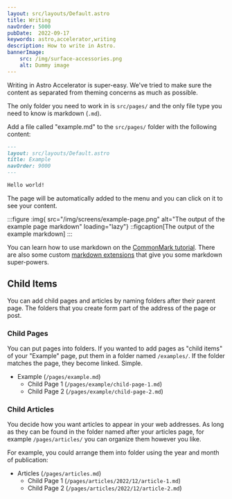 ```yaml
---
layout: src/layouts/Default.astro
title: Writing
navOrder: 5000
pubDate:  2022-09-17
keywords: astro,accelerator,writing
description: How to write in Astro.
bannerImage:
    src: /img/surface-accessories.png
    alt: Dummy image
---
```


Writing in Astro Accelerator is super-easy. We've tried to make sure the content as separated from theming concerns as much as possible.

The only folder you need to work in is `src/pages/` and the only file type you need to know is markdown (`.md`).

Add a file called "example.md" to the `src/pages/` folder with the following content:

```markdown
---
layout: src/layouts/Default.astro
title: Example
navOrder: 9000
---

Hello world! 

```

The page will be automatically added to the menu and you can click on it to see your content.

:::figure
:img{ src="/img/screens/example-page.png" alt="The output of the example page markdown" loading="lazy"}
::figcaption[The output of the example markdown]
:::

You can learn how to use markdown on the [CommonMark tutorial](https://commonmark.org/help/tutorial/). There are also some custom [markdown extensions](/features/markdown/) that give you some markdown super-powers.

## Child Items

You can add child pages and articles by naming folders after their parent page. The folders that you create form part of the address of the page or post.

### Child Pages

You can put pages into folders. If you wanted to add pages as "child items" of your "Example" page, put them in a folder named `/examples/`. If the folder matches the page, they become linked. Simple.

- Example (`/pages/example.md`)
  - Child Page 1 (`/pages/example/child-page-1.md`)
  - Child Page 2 (`/pages/example/child-page-2.md`)

### Child Articles

You decide how you want articles to appear in your web addresses. As long as they can be found in the folder named after your articles page, for example `/pages/articles/` you can organize them however you like.

For example, you could arrange them into folder using the year and month of publication:

- Articles (`/pages/articles.md`)
  - Child Page 1 (`/pages/articles/2022/12/article-1.md`)
  - Child Page 2 (`/pages/articles/2022/12/article-2.md`)
